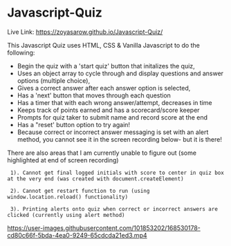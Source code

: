 # Javascript-Quiz

Live Link: https://zoyasarow.github.io/Javascript-Quiz/

This Javascript Quiz uses HTML, CSS & Vanilla Javascript to do the following:
  * Begin the quiz with a 'start quiz' button that initalizes the quiz,
  * Uses an object array to cycle through and display questions and answer options (multiple choice),
  * Gives a correct answer after each answer option is selected,
  * Has a 'next' button that moves through each question
  * Has a timer that with each wrong answer/attempt, decreases in time
  * Keeps track of points earned and has a scorecard/score keeper
  * Prompts for quiz taker to submit name and record score at the end 
  * Has a "reset' button option to try again!
  * Because correct or incorrect answer messaging is set with an alert method, you cannot see it in the screen recording below- but it   is there!
  
  There are also areas that I am currently unable to figure out (some highlighted at end of screen recording)

     1). Cannot get final logged initials with score to center in quiz box at the very end (was created with document.createElement)
   
     2). Cannot get restart function to run (using window.location.reload() functionality)
   
     3). Printing alerts onto quiz when correct or incorrect answers are clicked (currently using alert method)

https://user-images.githubusercontent.com/101853202/168530178-cd80c66f-5bda-4ea0-9249-65cdcda21ed3.mp4

